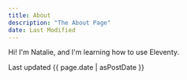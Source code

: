 ```yaml
---
title: About
description: "The About Page"
date: Last Modified
---
```


Hi! I'm Natalie, and I'm learning how to use Eleventy.

Last updated {{ page.date | asPostDate }}

